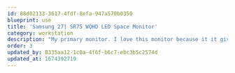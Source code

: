 ```yaml
---
id: 88d02133-3617-4fdf-8efa-947a570b0350
blueprint: use
title: 'Samsung 27| SR75 WQHD LED Space Monitor'
category: workstation
description: "My primary monitor. I love this monitor because it it gives me bad my desk space without me having to buy an additional VESA arm for it. It's can run at 144Hz, which is also perfect for gaming on/"
order: 3
updated_by: 8335aa12-1c0a-4f6f-b6c7-ebc3b5c2574d
updated_at: 1674392719
---
```

